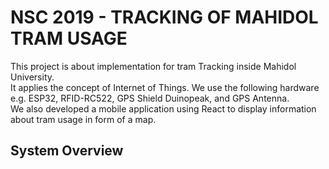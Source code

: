 # NSC 2019 - TRACKING OF MAHIDOL TRAM USAGE
This project is about implementation for tram Tracking inside Mahidol University. <br>
It applies the concept of Internet of Things. We use the following hardware e.g. ESP32, RFID-RC522, GPS Shield Duinopeak, and GPS Antenna. <br>
We also developed a mobile application using React to display information about tram usage in form of a map. <br>
## System Overview

